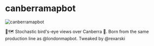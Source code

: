 # canberramapbot

![canberramapbot](https://github.com/rexarski/canberramapbot/workflows/canberramapbot/badge.svg)

📍🗺️  Stochastic bird's-eye views over Canberra 🦉. Born from the same production line as @londonmapbot. Tweaked by @rexarski

